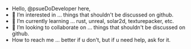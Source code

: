 - Hello, @psueDoDeveloper here,
- 👀 I’m interested in ... things that shouldn't be discussed on github.
- 🌱 I’m currently learning ... rust, unreal, solar2d, texturepacker, etc.
- 💞️ I’m looking to collaborate on ... things that shouldn't be discussed on github.
- How to reach me ... better if u don't, but if u need help, ask for it.

<!---
psueDoDeveloper/psueDoDeveloper is a ✨ special ✨ repository because its `README.md` (this file) appears on your GitHub profile.
You can click the Preview link to take a look at your changes.
--->
